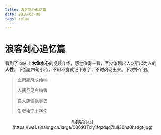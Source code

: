 ```yaml
---
title: 浪客剑心追忆篇
date: 2018-03-06
tags: relax

---
```






# 浪客剑心追忆篇



看到了 b站 上**木鱼水心**的视频介绍，感觉值得一看，至少体现出人之所以为人的**人性**。下面这四句小诗，不知不觉就记下来了，不时闪现出来。下次补个图。

> 血雨腥风成绝响
>
> 人间不见白梅香
>
> 良人随雪飘零去
>
> 生者独守十字伤

<center>
![浪客剑心](https://ws1.sinaimg.cn/large/006tKfTcly1fqzdqq7iulj30hs0hsdgt.jpg)
<center/>

